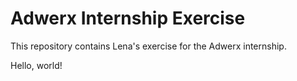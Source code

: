 # Adwerx Internship Exercise

This repository contains Lena's exercise for the Adwerx internship.

Hello, world!